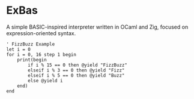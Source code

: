 # ExBas
A simple BASIC-inspired interpreter written in OCaml and Zig, focused on expression-oriented syntax.

```plaintext
' FizzBuzz Example
let i = 0
for i = 0, 16 step 1 begin
    print(begin
        if i % 15 == 0 then @yield "FizzBuzz"
        elseif i % 3 == 0 then @yield "Fizz"
        elseif i % 5 == 0 then @yield "Buzz"
        else @yield i
    end)
end
```
